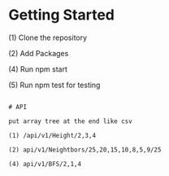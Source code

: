 # Getting Started

(1) Clone the repository

(2) Add Packages

(4) Run npm start

(5) Run npm test for testing

```

# API

put array tree at the end like csv

(1) /api/v1/Height/2,3,4

(2) api/v1/Neightbors/25,20,15,10,8,5,9/25

(4) api/v1/BFS/2,1,4

```
